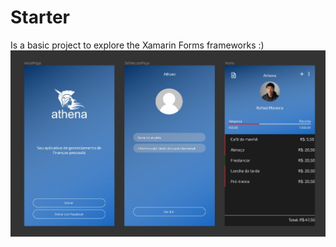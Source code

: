 # Starter
Is a basic project to explore the Xamarin Forms frameworks :)
![alt text](https://github.com/JorgeKleber/Starter/blob/master/screen_app.jpeg)
